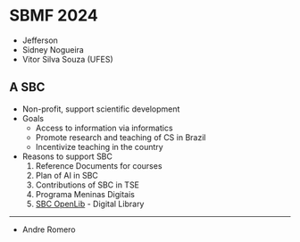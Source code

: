 # SBMF 2024
- Jefferson
- Sidney Nogueira
- Vitor Silva Souza (UFES)

## A SBC
- Non-profit, support scientific development
- Goals
    - Access to information via informatics
    - Promote research and teaching of CS in Brazil
    - Incentivize teaching in the country
- Reasons to support SBC
    1. Reference Documents for courses
    1. Plan of AI in SBC
    1. Contributions  of SBC in TSE
    1. Programa Meninas Digitais
    1. [SBC OpenLib](https://sol.sbc.org.br/index.php/sbmf) - Digital Library

---

- Andre Romero

